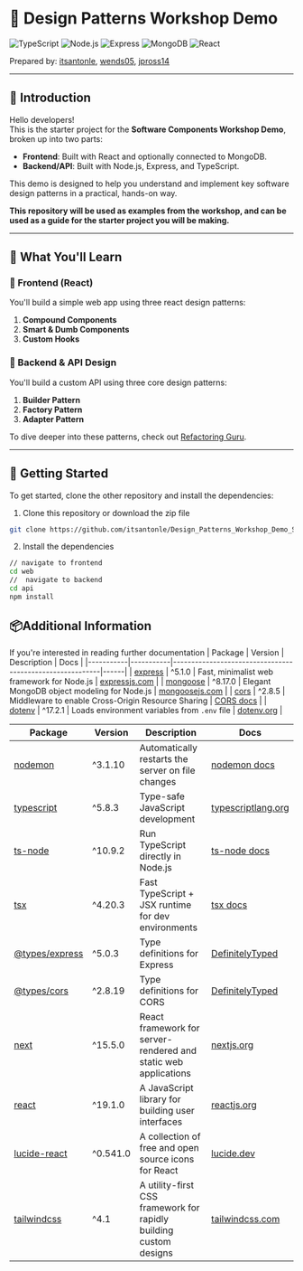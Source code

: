# 🧩 Design Patterns Workshop Demo

![TypeScript](https://img.shields.io/badge/TypeScript-5.8.3-blue?style=for-the-badge&logo=typescript&logoColor=white)
![Node.js](https://img.shields.io/badge/Node.js-20.x-green?style=for-the-badge&logo=node.js&logoColor=white)
![Express](https://img.shields.io/badge/Express-5.1.0-lightgrey?style=for-the-badge&logo=express&logoColor=white)
![MongoDB](https://img.shields.io/badge/MongoDB-8.17.0-darkgreen?style=for-the-badge&logo=mongodb&logoColor=white)
![React](https://img.shields.io/badge/React-18.x-61DAFB?style=for-the-badge&logo=react&logoColor=white)

Prepared by: [itsantonle](https://github.com/itsantonle), [wends05](https://github.com/wends05), [jpross14](https://github.com/jpross14) 


---

## 👋 Introduction

Hello developers!  
This is the starter project for the **Software Components Workshop Demo**, broken up into two parts:

- **Frontend**: Built with React and optionally connected to MongoDB.
- **Backend/API**: Built with Node.js, Express, and TypeScript.

This demo is designed to help you understand and implement key software design patterns in a practical, hands-on way.


**This repository will be used as examples from the workshop, and can be used as a guide for the starter project you will be making.**


---

## 🧠 What You'll Learn

### 🔹 Frontend (React)
You'll build a simple web app using three react design patterns:

1. **Compound Components**
2. **Smart & Dumb Components**
3. **Custom Hooks**

### 🔹 Backend & API Design
You'll build a custom API using three core design patterns:

1. **Builder Pattern**
2. **Factory Pattern**
3. **Adapter Pattern**

To dive deeper into these patterns, check out [Refactoring Guru](https://refactoring.guru/).

---

## 🚀 Getting Started

To get started, clone the other repository and install the dependencies:

1. Clone this repository or download the zip file
```bash
git clone https://github.com/itsantonle/Design_Patterns_Workshop_Demo_Starter.git
```
2. Install the dependencies
```bash
// navigate to frontend
cd web
//  navigate to backend
cd api
npm install
```

## 📦Additional Information
If you're interested in reading further documentation 
| Package   | Version   | Description                                              | Docs |
|-----------|-----------|----------------------------------------------------------|------|
| [express](https://www.npmjs.com/package/express)   | ^5.1.0    | Fast, minimalist web framework for Node.js              | [expressjs.com](https://expressjs.com/) |
| [mongoose](https://www.npmjs.com/package/mongoose)  | ^8.17.0   | Elegant MongoDB object modeling for Node.js             | [mongoosejs.com](https://mongoosejs.com/) |
| [cors](https://www.npmjs.com/package/cors)      | ^2.8.5    | Middleware to enable Cross-Origin Resource Sharing      | [CORS docs](https://expressjs.com/en/resources/middleware/cors.html) |
| [dotenv](https://www.npmjs.com/package/dotenv)    | ^17.2.1   | Loads environment variables from `.env` file            | [dotenv.org](https://dotenv.org/) |


| Package | Version | Description | Docs |
|--------|---------|-------------|------|
| [nodemon](https://www.npmjs.com/package/nodemon) | ^3.1.10 | Automatically restarts the server on file changes | [nodemon docs](https://www.npmjs.com/package/nodemon) |
| [typescript](https://www.npmjs.com/package/typescript) | ^5.8.3 | Type-safe JavaScript development | [typescriptlang.org](https://www.typescriptlang.org/) |
| [ts-node](https://www.npmjs.com/package/ts-node) | ^10.9.2 | Run TypeScript directly in Node.js | [ts-node docs](https://www.npmjs.com/package/ts-node) |
| [tsx](https://www.npmjs.com/package/tsx) | ^4.20.3 | Fast TypeScript + JSX runtime for dev environments | [tsx docs](https://www.npmjs.com/package/tsx) |
| [@types/express](https://www.npmjs.com/package/@types/express) | ^5.0.3 | Type definitions for Express | [DefinitelyTyped](https://www.npmjs.com/package/@types/express) |
| [@types/cors](https://www.npmjs.com/package/@types/cors) | ^2.8.19 | Type definitions for CORS | [DefinitelyTyped](https://www.npmjs.com/package/@types/cors) |
| [next](https://www.npmjs.com/package/next) | ^15.5.0 | React framework for server-rendered and static web applications | [nextjs.org](https://nextjs.org/) |
| [react](https://www.npmjs.com/package/react) | ^19.1.0 | A JavaScript library for building user interfaces | [reactjs.org](https://reactjs.org/) |
| [lucide-react](https://www.npmjs.com/package/lucide-react) | ^0.541.0 | A collection of free and open source icons for React | [lucide.dev](https://lucide.dev/) |
| [tailwindcss](https://www.npmjs.com/package/tailwindcss) | ^4.1 | A utility-first CSS framework for rapidly building custom designs | [tailwindcss.com](https://tailwindcss.com/) |
